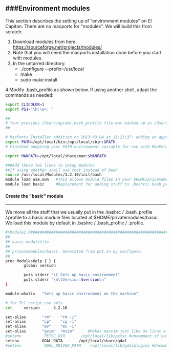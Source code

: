 ###Environment modules
----------------

This section describes the setting up of "environment modules" on El Capitan. 
There are no macports for "modules". 
We will build this from scratch.

1. Download modules from here: https://sourceforge.net/projects/modules/
2. Note that you will need the macports installation done before you start with modules.
3. In the untarred directory:
    - ./configure --prefix=/usr/local
    - make
    - sudo make install

4.Modify .bash_profile as shown below. If using another shell, adapt the commands as needed:
```bash
export CLICOLOR=1
export PS1="\h:\w>: "

##
# Your previous /Users/agram/.bash_profile file was backed up as /Users/agram/.bash_profile.macports-saved_2013-03-04_at_11:21:37
##

# MacPorts Installer addition on 2013-03-04_at_11:21:37: adding an appropriate PATH variable for use with MacPorts.
export PATH=/opt/local/bin:/opt/local/sbin:$PATH
# Finished adapting your PATH environment variable for use with MacPorts.

export MANPATH=/opt/local/share/man:$MANPATH

###Add these two lines to setup modules
##If using another shell use that instead of bash
source /usr/local/Modules/3.2.10/init/bash
module load use.own   #This allows module files in your $HOME/privatemodules to be used
module load basic     #Replacement for adding stuff to .bashrc/.bash_profile/.profile
```


#### Create the "basic" module
---------

We move all the stuff that we usually put in the .bashrc / .bash\_profile /.profile to a basic module files located at $HOME/privatemodules/basic. We load this module by default in .bashrc / .bash\_profile / .profile.


```bash
#%Module1.0#####################################################################
##
## basic modulefile
##
## privatemodules/basic. Generated from dot.in by configure.
##
proc ModulesHelp { } {
        global version

        puts stderr "\t Sets up basic environment"
        puts stderr "\n\tVersion $version\n"
}

module-whatis   "Sets up basic environment on the machine"

# for Tcl script use only
set     version      3.2.10

set-alias       "rm"    "rm -i"
set-alias       "cp"    "cp -i"
set-alias       "mv"    "mv -i"
set-alias       "gvim"  "mvim"      #Makes macvim just like on linux with gvim
#setenv          PETSC_DIR       /opt/local/lib/petsc #Uncomment if you want PETSC
setenv          GDAL_DATA       /opt/local/share/gdal
#setenv          GDAL_DRIVER_PATH    /opt/local/lib/gdalplugins #Uncomment if you want kealib support
```
